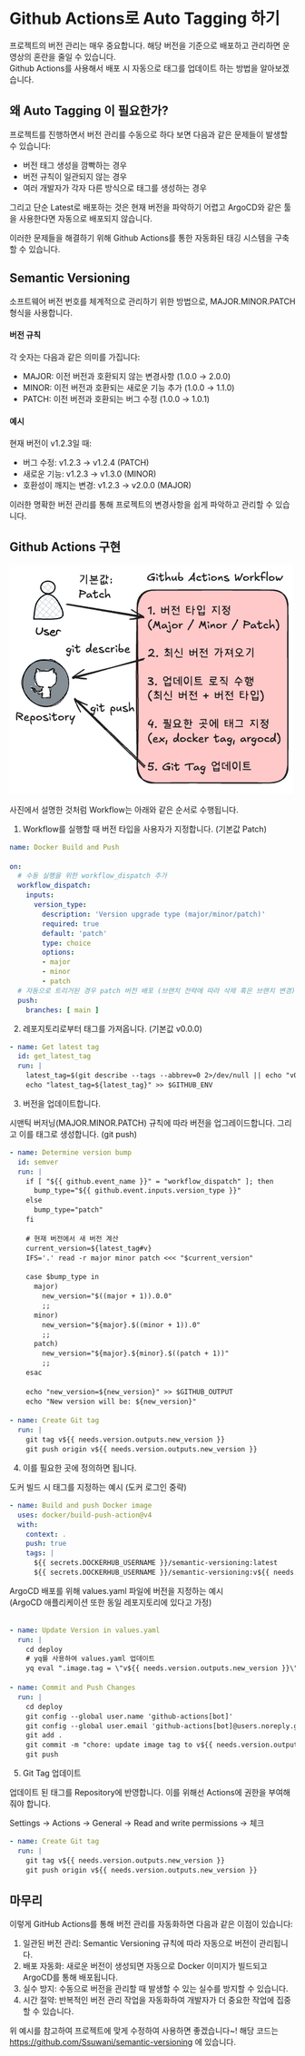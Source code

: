 # Github Actions로 Auto Tagging 하기

프로젝트의 버전 관리는 매우 중요합니다. 해당 버전을 기준으로 배포하고 관리하면 운영상의 혼란을 줄일 수 있습니다.  
Github Actions를 사용해서 배포 시 자동으로 태그를 업데이트 하는 방법을 알아보겠습니다.

## 왜 Auto Tagging 이 필요한가?

프로젝트를 진행하면서 버전 관리를 수동으로 하다 보면 다음과 같은 문제들이 발생할 수 있습니다:

- 버전 태그 생성을 깜빡하는 경우
- 버전 규칙이 일관되지 않는 경우
- 여러 개발자가 각자 다른 방식으로 태그를 생성하는 경우

그리고 단순 Latest로 배포하는 것은 현재 버전을 파악하기 어렵고 ArgoCD와 같은 툴을 사용한다면 자동으로 배포되지 않습니다.

이러한 문제들을 해결하기 위해 Github Actions를 통한 자동화된 태깅 시스템을 구축할 수 있습니다.

## Semantic Versioning

소프트웨어 버전 번호를 체계적으로 관리하기 위한 방법으로, MAJOR.MINOR.PATCH 형식을 사용합니다.

#### 버전 규칙

각 숫자는 다음과 같은 의미를 가집니다:

- MAJOR: 이전 버전과 호환되지 않는 변경사항 (1.0.0 → 2.0.0)
- MINOR: 이전 버전과 호환되는 새로운 기능 추가 (1.0.0 → 1.1.0)
- PATCH: 이전 버전과 호환되는 버그 수정 (1.0.0 → 1.0.1)

#### 예시

현재 버전이 v1.2.3일 때:
- 버그 수정: v1.2.3 → v1.2.4 (PATCH)
- 새로운 기능: v1.2.3 → v1.3.0 (MINOR)
- 호환성이 깨지는 변경: v1.2.3 → v2.0.0 (MAJOR)

이러한 명확한 버전 관리를 통해 프로젝트의 변경사항을 쉽게 파악하고 관리할 수 있습니다.

## Github Actions 구현

<img src="./images/workflow-excalidraw.png" alt="workflow-excalidraw" />

사진에서 설명한 것처럼 Workflow는 아래와 같은 순서로 수행됩니다.

1. Workflow를 실행할 때 버전 타입을 사용자가 지정합니다. (기본값 Patch)

```yaml
name: Docker Build and Push

on:
  # 수동 실행을 위한 workflow_dispatch 추가
  workflow_dispatch:
    inputs:
      version_type:
        description: 'Version upgrade type (major/minor/patch)'
        required: true
        default: 'patch'
        type: choice
        options:
        - major
        - minor
        - patch
  # 자동으로 트리거된 경우 patch 버전 배포 (브랜치 전략에 따라 삭제 혹은 브랜치 변경)
  push:
    branches: [ main ]
```

2. 레포지토리로부터 태그를 가져옵니다. (기본값 v0.0.0)

```yaml
- name: Get latest tag
  id: get_latest_tag
  run: |
    latest_tag=$(git describe --tags --abbrev=0 2>/dev/null || echo "v0.0.0")
    echo "latest_tag=${latest_tag}" >> $GITHUB_ENV
```

3. 버전을 업데이트합니다.

시맨틱 버저닝(MAJOR.MINOR.PATCH) 규칙에 따라 버전을 업그레이드합니다. 그리고 이를 태그로 생성합니다. (git push)

```yaml
- name: Determine version bump
  id: semver
  run: |
    if [ "${{ github.event_name }}" = "workflow_dispatch" ]; then
      bump_type="${{ github.event.inputs.version_type }}"
    else
      bump_type="patch"
    fi
    
    # 현재 버전에서 새 버전 계산
    current_version=${latest_tag#v}
    IFS='.' read -r major minor patch <<< "$current_version"
    
    case $bump_type in
      major)
        new_version="$((major + 1)).0.0"
        ;;
      minor)
        new_version="${major}.$((minor + 1)).0"
        ;;
      patch)
        new_version="${major}.${minor}.$((patch + 1))"
        ;;
    esac
    
    echo "new_version=${new_version}" >> $GITHUB_OUTPUT
    echo "New version will be: ${new_version}"

- name: Create Git tag
  run: |
    git tag v${{ needs.version.outputs.new_version }}
    git push origin v${{ needs.version.outputs.new_version }}
```

4. 이를 필요한 곳에 정의하면 됩니다.

도커 빌드 시 태그를 지정하는 예시 (도커 로그인 중략)

```yaml
- name: Build and push Docker image
  uses: docker/build-push-action@v4
  with:
    context: .
    push: true
    tags: |
      ${{ secrets.DOCKERHUB_USERNAME }}/semantic-versioning:latest
      ${{ secrets.DOCKERHUB_USERNAME }}/semantic-versioning:v${{ needs.version.outputs.new_version }}
```

ArgoCD 배포를 위해 values.yaml 파일에 버전을 지정하는 예시\
(ArgoCD 애플리케이션 또한 동일 레포지토리에 있다고 가정)


```yaml

- name: Update Version in values.yaml
  run: |
    cd deploy
    # yq를 사용하여 values.yaml 업데이트
    yq eval ".image.tag = \"v${{ needs.version.outputs.new_version }}\"" -i values.yaml

- name: Commit and Push Changes
  run: |
    cd deploy
    git config --global user.name 'github-actions[bot]'
    git config --global user.email 'github-actions[bot]@users.noreply.github.com'
    git add .
    git commit -m "chore: update image tag to v${{ needs.version.outputs.new_version }}"
    git push
```

5. Git Tag 업데이트

업데이트 된 태그를 Repository에 반영합니다. 이를 위해선 Actions에 권한을 부여해줘야 합니다.

Settings -> Actions -> General -> Read and write permissions -> 체크

```yaml
- name: Create Git tag
  run: |
    git tag v${{ needs.version.outputs.new_version }}
    git push origin v${{ needs.version.outputs.new_version }}
``` 


## 마무리

이렇게 GitHub Actions를 통해 버전 관리를 자동화하면 다음과 같은 이점이 있습니다:

1. 일관된 버전 관리: Semantic Versioning 규칙에 따라 자동으로 버전이 관리됩니다.
2. 배포 자동화: 새로운 버전이 생성되면 자동으로 Docker 이미지가 빌드되고 ArgoCD를 통해 배포됩니다.
3. 실수 방지: 수동으로 버전을 관리할 때 발생할 수 있는 실수를 방지할 수 있습니다.
4. 시간 절약: 반복적인 버전 관리 작업을 자동화하여 개발자가 더 중요한 작업에 집중할 수 있습니다.

위 예시를 참고하여 프로젝트에 맞게 수정하여 사용하면 좋겠습니다~! 해당 코드는 https://github.com/Ssuwani/semantic-versioning 에 있습니다. 

